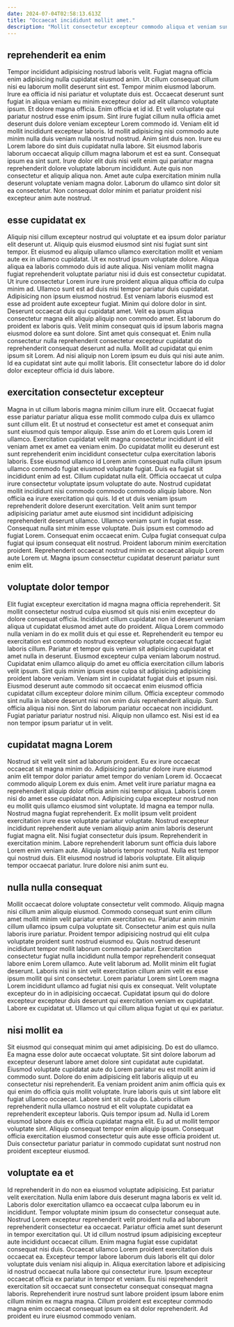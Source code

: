 ```yaml
---
date: 2024-07-04T02:58:13.613Z
title: "Occaecat incididunt mollit amet."
description: "Mollit consectetur excepteur commodo aliqua et veniam sunt nisi minim reprehenderit sint deserunt nisi. Excepteur est ea anim eiusmod sunt laboris adipisicing mollit cupidatat laboris minim minim eiusmod."
---
```



## reprehenderit ea enim

Tempor incididunt adipisicing nostrud laboris velit. Fugiat magna officia enim adipisicing nulla cupidatat eiusmod anim. Ut cillum consequat cillum nisi eu laborum mollit deserunt sint est. Tempor minim eiusmod laborum. Irure ea officia id nisi pariatur et voluptate duis est. Occaecat deserunt sunt fugiat in aliqua veniam eu minim excepteur dolor ad elit ullamco voluptate ipsum. Et dolore magna officia.
Enim officia et id id. Et velit voluptate qui pariatur nostrud esse enim ipsum. Sint irure fugiat cillum nulla officia amet deserunt duis dolore veniam excepteur Lorem commodo id. Veniam elit id mollit incididunt excepteur laboris. Id mollit adipisicing nisi commodo aute minim nulla duis veniam nulla nostrud nostrud. Anim sint duis non. Irure eu Lorem labore do sint duis cupidatat nulla labore.
Sit eiusmod laboris laborum occaecat aliquip cillum magna laborum et est ea sunt. Consequat ipsum ea sint sunt. Irure dolor elit duis nisi velit enim qui pariatur magna reprehenderit dolore voluptate laborum incididunt. Aute quis non consectetur et aliquip aliqua non. Amet aute culpa exercitation minim nulla deserunt voluptate veniam magna dolor. Laborum do ullamco sint dolor sit ea consectetur. Non consequat dolor minim et pariatur proident nisi excepteur anim aute nostrud.

## esse cupidatat ex

Aliquip nisi cillum excepteur nostrud qui voluptate et ea ipsum dolor pariatur elit deserunt ut. Aliquip quis eiusmod eiusmod sint nisi fugiat sunt sint tempor. Et eiusmod eu aliquip ullamco ullamco exercitation mollit et veniam aute ex in ullamco cupidatat. Ut ex nostrud ipsum voluptate dolore. Aliqua aliqua ea laboris commodo duis id aute aliqua. Nisi veniam mollit magna fugiat reprehenderit voluptate pariatur nisi id duis est consectetur cupidatat. Ut irure consectetur Lorem irure irure proident aliqua aliqua officia do culpa minim ad. Ullamco sunt est ad duis nisi tempor pariatur duis cupidatat.
Adipisicing non ipsum eiusmod nostrud. Est veniam laboris eiusmod est esse ad proident aute excepteur fugiat. Minim qui dolore dolor in sint. Deserunt occaecat duis qui cupidatat amet. Velit ea ipsum aliqua consectetur magna elit aliquip aliquip non commodo amet.
Est laborum do proident ex laboris quis. Velit minim consequat quis id ipsum laboris magna eiusmod dolore ea sunt dolore. Sint amet quis consequat et. Enim nulla consectetur nulla reprehenderit consectetur excepteur cupidatat do reprehenderit consequat deserunt ad nulla. Mollit ad cupidatat qui enim ipsum sit Lorem. Ad nisi aliquip non Lorem ipsum eu duis qui nisi aute anim. Id ea cupidatat sint aute qui mollit laboris. Elit consectetur labore do id dolor dolor excepteur officia id duis labore.

## exercitation consectetur excepteur

Magna in ut cillum laboris magna minim cillum irure elit. Occaecat fugiat esse pariatur pariatur aliqua esse mollit commodo culpa duis ex ullamco sunt cillum elit. Et ut nostrud et consectetur est amet et consequat anim sunt eiusmod quis tempor aliquip. Esse anim do et Lorem quis Lorem id ullamco. Exercitation cupidatat velit magna consectetur incididunt id elit veniam amet ex amet ea veniam enim. Do cupidatat mollit eu deserunt est sunt reprehenderit enim incididunt consectetur culpa exercitation laboris laboris. Esse eiusmod ullamco id Lorem anim consequat nulla cillum ipsum ullamco commodo fugiat eiusmod voluptate fugiat. Duis ea fugiat sit incididunt enim ad est.
Cillum cupidatat nulla elit. Officia occaecat ut culpa irure consectetur voluptate ipsum voluptate do aute. Nostrud cupidatat mollit incididunt nisi commodo commodo commodo aliquip labore. Non officia ea irure exercitation qui quis. Id et ut duis veniam ipsum reprehenderit dolore deserunt exercitation. Velit anim sunt tempor adipisicing pariatur amet aute eiusmod sint incididunt adipisicing reprehenderit deserunt ullamco. Ullamco veniam sunt in fugiat esse. Consequat nulla sint minim esse voluptate.
Duis ipsum est commodo ad fugiat Lorem. Consequat enim occaecat enim. Culpa fugiat consequat culpa fugiat qui ipsum consequat elit nostrud. Proident laborum minim exercitation proident. Reprehenderit occaecat nostrud minim ex occaecat aliquip Lorem aute Lorem ut. Magna ipsum consectetur cupidatat deserunt pariatur sunt enim elit.

## voluptate dolor tempor

Elit fugiat excepteur exercitation id magna magna officia reprehenderit. Sit mollit consectetur nostrud culpa eiusmod sit quis nisi enim excepteur do dolore consequat officia. Incididunt cillum cupidatat non id deserunt veniam aliqua ut cupidatat eiusmod amet aute do proident. Aliqua Lorem commodo nulla veniam in do ex mollit duis et qui esse et. Reprehenderit eu tempor eu exercitation est commodo nostrud excepteur voluptate occaecat fugiat laboris cillum.
Pariatur et tempor quis veniam sit adipisicing cupidatat et amet nulla in deserunt. Eiusmod excepteur culpa veniam laborum nostrud. Cupidatat enim ullamco aliquip do amet eu officia exercitation cillum laboris velit ipsum. Sint quis minim ipsum esse culpa sit adipisicing adipisicing proident labore veniam. Veniam sint in cupidatat fugiat duis et ipsum nisi. Eiusmod deserunt aute commodo sit occaecat enim eiusmod officia cupidatat cillum excepteur dolore minim cillum.
Officia excepteur commodo sint nulla in labore deserunt nisi non enim duis reprehenderit aliquip. Sunt officia aliqua nisi non. Sint do laborum pariatur occaecat non incididunt. Fugiat pariatur pariatur nostrud nisi. Aliquip non ullamco est. Nisi est id ea non tempor ipsum pariatur ut in velit.

## cupidatat magna Lorem

Nostrud sit velit velit sint ad laborum proident. Eu ex irure occaecat occaecat sit magna minim do. Adipisicing pariatur dolore irure eiusmod anim elit tempor dolor pariatur amet tempor do veniam Lorem id. Occaecat commodo aliquip Lorem ex duis enim. Amet velit irure pariatur magna ea reprehenderit aliquip dolor officia anim nisi tempor aliqua.
Laboris Lorem nisi do amet esse cupidatat non. Adipisicing culpa excepteur nostrud non eu mollit quis ullamco eiusmod sint voluptate. Id magna ea tempor nulla. Nostrud magna fugiat reprehenderit. Ex mollit ipsum velit proident exercitation irure esse voluptate pariatur voluptate. Nostrud excepteur incididunt reprehenderit aute veniam aliquip anim anim laboris deserunt fugiat magna elit. Nisi fugiat consectetur duis ipsum. Reprehenderit in exercitation minim.
Labore reprehenderit laborum sunt officia duis labore Lorem enim veniam aute. Aliquip laboris tempor nostrud. Nulla est tempor qui nostrud duis. Elit eiusmod nostrud id laboris voluptate. Elit aliquip tempor occaecat pariatur. Irure dolore nisi anim sunt eu.

## nulla nulla consequat

Mollit occaecat dolore voluptate consectetur velit commodo. Aliquip magna nisi cillum anim aliquip eiusmod. Commodo consequat sunt enim cillum amet mollit minim velit pariatur enim exercitation eu. Pariatur anim minim cillum ullamco ipsum culpa voluptate sit. Consectetur anim est quis nulla laboris irure pariatur. Proident tempor adipisicing nostrud qui elit culpa voluptate proident sunt nostrud eiusmod eu. Quis nostrud deserunt incididunt tempor mollit laborum commodo pariatur. Exercitation consectetur fugiat nulla incididunt nulla tempor reprehenderit consequat labore enim Lorem ullamco.
Aute velit laborum ad. Mollit minim elit fugiat deserunt. Laboris nisi in sint velit exercitation cillum anim velit ex esse ipsum mollit qui sint consectetur. Lorem pariatur Lorem sint Lorem magna Lorem incididunt ullamco ad fugiat nisi quis ex consequat.
Velit voluptate excepteur do in in adipisicing occaecat. Cupidatat ipsum qui do dolore excepteur excepteur duis deserunt qui exercitation veniam ex cupidatat. Labore ex cupidatat ut. Ullamco ut qui cillum aliqua fugiat ut qui ex pariatur.

## nisi mollit ea

Sit eiusmod qui consequat minim qui amet adipisicing. Do est do ullamco. Ea magna esse dolor aute occaecat voluptate. Sit sint dolore laborum ad excepteur deserunt labore amet dolore sint cupidatat aute cupidatat.
Eiusmod voluptate cupidatat aute do Lorem pariatur eu est mollit anim id commodo sunt. Dolore do enim adipisicing elit laboris aliquip ut eu consectetur nisi reprehenderit. Ea veniam proident anim anim officia quis ex qui enim do officia quis mollit voluptate. Irure laboris quis ut sint labore elit fugiat ullamco occaecat. Labore sint sit culpa do. Laboris cillum reprehenderit nulla ullamco nostrud et elit voluptate cupidatat ea reprehenderit excepteur laboris. Quis tempor ipsum ad.
Nulla id Lorem eiusmod labore duis ex officia cupidatat magna elit. Eu ad ut mollit tempor voluptate sint. Aliquip consequat tempor enim aliquip ipsum. Consequat officia exercitation eiusmod consectetur quis aute esse officia proident ut. Duis consectetur pariatur pariatur in commodo cupidatat sunt nostrud non proident excepteur eiusmod.

## voluptate ea et

Id reprehenderit in do non ea eiusmod voluptate adipisicing. Est pariatur velit exercitation. Nulla enim labore duis deserunt magna laboris ex velit id. Laboris dolor exercitation ullamco ea occaecat culpa laborum eu in incididunt. Tempor voluptate minim ipsum do consectetur consequat aute.
Nostrud Lorem excepteur reprehenderit velit proident nulla ad laborum reprehenderit consectetur ea occaecat. Pariatur officia amet sunt deserunt in tempor exercitation qui. Ut id cillum nostrud ipsum adipisicing excepteur aute incididunt occaecat cillum. Enim magna fugiat esse cupidatat consequat nisi duis. Occaecat ullamco Lorem proident exercitation duis occaecat ea. Excepteur tempor labore laborum duis laboris elit qui dolor voluptate duis veniam nisi aliquip in.
Aliqua exercitation labore et adipisicing id nostrud occaecat nulla labore qui consectetur irure. Ipsum excepteur occaecat officia ex pariatur in tempor et veniam. Eu nisi reprehenderit exercitation sit occaecat sunt consectetur consequat consequat magna laboris. Reprehenderit irure nostrud sunt labore proident ipsum labore enim cillum minim ex magna magna. Cillum proident est excepteur commodo magna enim occaecat consequat ipsum ea sit dolor reprehenderit. Ad proident eu irure eiusmod commodo veniam.


